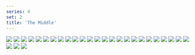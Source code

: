 ```yaml
---
series: 4
set: 2
title: 'The Middle'
---
```


![](../../../../assets/vampire-story/part-2/vamp40.jpg)
![](../../../../assets/vampire-story/part-2/vamp41.jpg)
![](../../../../assets/vampire-story/part-2/vamp42.jpg)
![](../../../../assets/vampire-story/part-2/vamp43.jpg)
![](../../../../assets/vampire-story/part-2/vamp44.jpg)
![](../../../../assets/vampire-story/part-2/vamp45.jpg)
![](../../../../assets/vampire-story/part-2/vamp46.jpg)
![](../../../../assets/vampire-story/part-2/vamp47.jpg)
![](../../../../assets/vampire-story/part-2/vamp48.jpg)
![](../../../../assets/vampire-story/part-2/vamp49.jpg)
![](../../../../assets/vampire-story/part-2/vamp50.jpg)
![](../../../../assets/vampire-story/part-2/vamp51.jpg)
![](../../../../assets/vampire-story/part-2/vamp52.jpg)
![](../../../../assets/vampire-story/part-2/vamp53.jpg)
![](../../../../assets/vampire-story/part-2/vamp54.jpg)
![](../../../../assets/vampire-story/part-2/vamp55.jpg)
![](../../../../assets/vampire-story/part-2/vamp56.jpg)
![](../../../../assets/vampire-story/part-2/vamp57.jpg)
![](../../../../assets/vampire-story/part-2/vamp58.jpg)
![](../../../../assets/vampire-story/part-2/vamp59.jpg)
![](../../../../assets/vampire-story/part-2/vamp60.jpg)
![](../../../../assets/vampire-story/part-2/vamp61.jpg)
![](../../../../assets/vampire-story/part-2/vamp62.jpg)
![](../../../../assets/vampire-story/part-2/vamp63.jpg)
![](../../../../assets/vampire-story/part-2/vamp64.jpg)
![](../../../../assets/vampire-story/part-2/vamp65.jpg)
![](../../../../assets/vampire-story/part-2/vamp66.jpg)
![](../../../../assets/vampire-story/part-2/vamp67.jpg)
